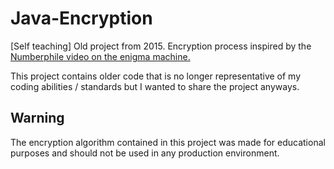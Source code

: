 # Java-Encryption
[Self teaching] Old project from 2015. Encryption process inspired by the [Numberphile video on the enigma machine.](https://www.youtube.com/watch?v=G2_Q9FoD-oQ)

This project contains older code that is no longer representative of my coding abilities / standards but I wanted to share the project anyways.

## Warning

The encryption algorithm contained in this project was made for educational purposes and should not be used in any production environment.
